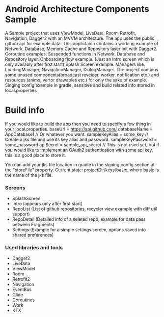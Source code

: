 # Android Architecture Components Sample

A Sample project that uses ViewModel, LiveData, Room, Retrofit, Navigation, Dagger2 with an MVVM architecture.
The app uses the public github api for example data. 
This applictaion contains a working example of Network, Database, Memory Cache and Repository layer init with Dagger2. 
Coroutine examples. Suspended functions in Network, Database and Repository layer.
Onboarding flow example. (Just an Intro screen which is only availably after first start)
Splash Screen example.
Managers like: LoadingManager, NavigationManager, DialogManager.
The project contains some unused components(broadcast reveicer, worker, notification etc.) and resources (anims, vertor drawables etc.) for only the sake of example.
Singing config example in gradle, sensitive and build related info stored in local.properties

# Build info

If you would like to build the app then you need to specify a few thing in your local.properties.
baseUrl = https://api.github.com/
databaseName = AppDatabase1 // Or whatever you want.
sampleKeyAlias = some_key // Create a jks file and use its key alias and password.
sampleKeyPassword = some_password
apiSecret = sample_api_secret // This is not used yet, but if you would like to implement an OAuth2 authentication with some api key, this is a good place to store it.

You can add your jks file location in gradle in the signing config section at the "storeFile" property. Current state: projectDir/keys/basic, where basic is the name of the jks file.

### Screens
 - SplashScreen
 - Intro (appears only after first start)
 - RepoList (List of github repositories, recycler view example with diff util support)
 - RepoDetail (Detailed info of a seleted repo, example for data pass between Fragments)
 - Settings (Example for a simple settings screen, options saved into shared preferences)

### Used libraries and tools
- Dagger2
- LiveData
- ViewModel
- Room
- Retrofit2
- Navigation
- EventBus
- Glide
- Coroutines
- Work
- KTX
